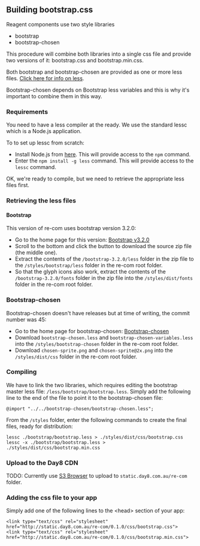 ## Building bootstrap.css
 
Reagent components use two style libraries

 * bootstrap
 * bootstrap-chosen
 
This procedure will combine both libraries into a single css file and provide two versions of it: bootstrap.css and bootstrap.min.css.

Both bootstrap and bootstrap-chosen are provided as one or more less files. [Click here for info on less](http://lesscss.org).
 
Bootstrap-chosen depends on Bootstrap less variables and this is why it's important to combine them in this way.   
 
### Requirements

You need to have a less compiler at the ready. We use the standard lessc which is a Node.js application.

To to set up lessc from scratch:

 * Install Node.js from [here](http://nodejs.org/download). This will provide access to the `npm` command. 
 * Enter the `npm install -g less` command. This will provide access to the `lessc` command.
 
OK, we're ready to compile, but we need to retrieve the appropriate less files first.

### Retrieving the less files


#### Bootstrap

This version of re-com uses bootstrap version 3.2.0:

 * Go to the home page for this version: [Bootstrap v3.2.0](https://github.com/twbs/bootstrap/releases/tag/v3.2.0)
 * Scroll to the bottom and click the button to download the source zip file (the middle one). 
 * Extract the contents of the `/bootstrap-3.2.0/less` folder in the zip file to the `/styles/bootstrap/less` folder in the re-com root folder.
 * So that the glyph icons also work, extract the contents of the `/bootstrap-3.2.0/fonts` folder in the zip file into the `/styles/dist/fonts` folder in the re-com root folder.
 
### Bootstrap-chosen

Bootstrap-chosen doesn't have releases but at time of writing, the commit number was 45:

 * Go to the home page for bootstrap-chosen: [Bootstrap-chosen](https://github.com/alxlit/bootstrap-chosen)
 * Download `bootstrap-chosen.less` and `bootstrap-chosen-variables.less` into the `/styles/bootstrap-chosen` folder in the re-com root folder. 
 * Download `chosen-sprite.png` and `chosen-sprite@2x.png` into the `/styles/dist/css` folder in the re-com root folder. 
 
### Compiling

We have to link the two libraries, which requires editing the bootstrap master less file: `/less/bootstrap/bootstrap.less`.
Simply add the following line to the end of the file to point it to the bootstrap-chosen file:

    @import "../../bootstrap-chosen/bootstrap-chosen.less";

From the `/styles` folder, enter the following commands to create the final files, ready for distribution:

    lessc ./bootstrap/bootstrap.less > ./styles/dist/css/bootstrap.css 
    lessc -x ./bootstrap/bootstrap.less > ./styles/dist/css/bootstrap.min.css

### Upload to the Day8 CDN

TODO: Currently use [S3 Browser](http://s3browser.com) to upload to `static.day8.com.au/re-com` folder.

### Adding the css file to your app

Simply add one of the following lines to the &lt;head&gt; section of your app:
 
    <link type="text/css" rel="stylesheet" href="http://static.day8.com.au/re-com/0.1.0/css/bootstrap.css">
    <link type="text/css" rel="stylesheet" href="http://static.day8.com.au/re-com/0.1.0/css/bootstrap.min.css">
